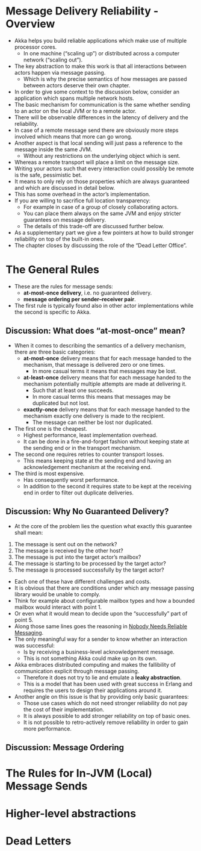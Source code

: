 # Message Delivery Reliability - Overview
- Akka helps you build reliable applications which make use of multiple processor cores.
    - In one machine (“scaling up”) or distributed across a computer network (“scaling out”). 
- The key abstraction to make this work is that all interactions between actors happen via message passing.
    - Which is why the precise semantics of how messages are passed between actors deserve their own chapter.
- In order to give some context to the discussion below, consider an application which spans multiple network hosts. 
- The basic mechanism for communication is the same whether sending to an actor on the local JVM or to a remote actor.
- There will be observable differences in the latency of delivery and the reliability. 
- In case of a remote message send there are obviously more steps involved which means that more can go wrong. 
- Another aspect is that local sending will just pass a reference to the message inside the same JVM.
    - Without any restrictions on the underlying object which is sent.
- Whereas a remote transport will place a limit on the message size.
- Writing your actors such that every interaction could possibly be remote is the safe, pessimistic bet. 
- It means to only rely on those properties which are always guaranteed and which are discussed in detail below. 
- This has some overhead in the actor’s implementation. 
- If you are willing to sacrifice full location transparency:
    - For example in case of a group of closely collaborating actors.
    - You can place them always on the same JVM and enjoy stricter guarantees on message delivery. 
    - The details of this trade-off are discussed further below.
- As a supplementary part we give a few pointers at how to build stronger reliability on top of the built-in ones. 
- The chapter closes by discussing the role of the “Dead Letter Office”.

# The General Rules
- These are the rules for message sends:
    - **at-most-once delivery**, i.e. no guaranteed delivery.
    - **message ordering per sender–receiver pair**.
- The first rule is typically found also in other actor implementations while the second is specific to Akka.

## Discussion: What does “at-most-once” mean?
- When it comes to describing the semantics of a delivery mechanism, there are three basic categories:
    - **at-most-once** delivery means that for each message handed to the mechanism, that message is delivered zero or one times.
        - In more casual terms it means that messages may be lost.
    - **at-least-once** delivery means that for each message handed to the mechanism potentially multiple attempts are made at delivering it.
        - Such that at least one succeeds.
        - In more casual terms this means that messages may be duplicated but not lost.
    - **exactly-once** delivery means that for each message handed to the mechanism exactly one delivery is made to the recipient.
        - The message can neither be lost nor duplicated.
- The first one is the cheapest.
    - Highest performance, least implementation overhead.
    - It can be done in a fire-and-forget fashion without keeping state at the sending end or in the transport mechanism. 
- The second one requires retries to counter transport losses.
    - This means keeping state at the sending end and having an acknowledgement mechanism at the receiving end. 
- The third is most expensive.
    - Has consequently worst performance.
    - In addition to the second it requires state to be kept at the receiving end in order to filter out duplicate deliveries.

## Discussion: Why No Guaranteed Delivery?
- At the core of the problem lies the question what exactly this guarantee shall mean:
1. The message is sent out on the network?
2. The message is received by the other host?
3. The message is put into the target actor’s mailbox?
4. The message is starting to be processed by the target actor?
5. The message is processed successfully by the target actor?
- Each one of these have different challenges and costs.
- It is obvious that there are conditions under which any message passing library would be unable to comply.
- Think for example about configurable mailbox types and how a bounded mailbox would interact with point 1.
- Or even what it would mean to decide upon the “successfully” part of point 5.
- Along those same lines goes the reasoning in [Nobody Needs Reliable Messaging](http://www.infoq.com/articles/no-reliable-messaging). 
- The only meaningful way for a sender to know whether an interaction was successful:
    - Is by receiving a business-level acknowledgement message.
    - This is not something Akka could make up on its own.
- Akka embraces distributed computing and makes the fallibility of communication explicit through message passing.
    - Therefore it does not try to lie and emulate a **leaky abstraction**. 
    - This is a model that has been used with great success in Erlang and requires the users to design their applications around it.
- Another angle on this issue is that by providing only basic guarantees:
    - Those use cases which do not need stronger reliability do not pay the cost of their implementation.
    - It is always possible to add stronger reliability on top of basic ones.
    - It is not possible to retro-actively remove reliability in order to gain more performance.

## Discussion: Message Ordering










































# The Rules for In-JVM (Local) Message Sends





# Higher-level abstractions





# Dead Letters










